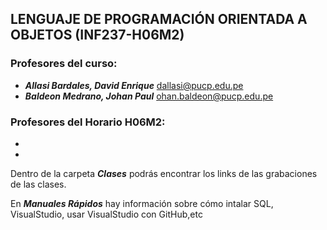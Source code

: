 ## LENGUAJE DE PROGRAMACIÓN ORIENTADA A OBJETOS (INF237-H06M2)
### Profesores del curso:
+  ***Allasi Bardales, David Enrique*** dallasi@pucp.edu.pe
+  ***Baldeon Medrano, Johan Paul***  ohan.baldeon@pucp.edu.pe

### Profesores del Horario H06M2:
+ 
+ 
Dentro de la carpeta ***Clases*** podrás encontrar los links de las grabaciones de las clases.


En ***Manuales Rápidos*** hay información sobre cómo intalar SQL, VisualStudio, usar VisualStudio con GitHub,etc
